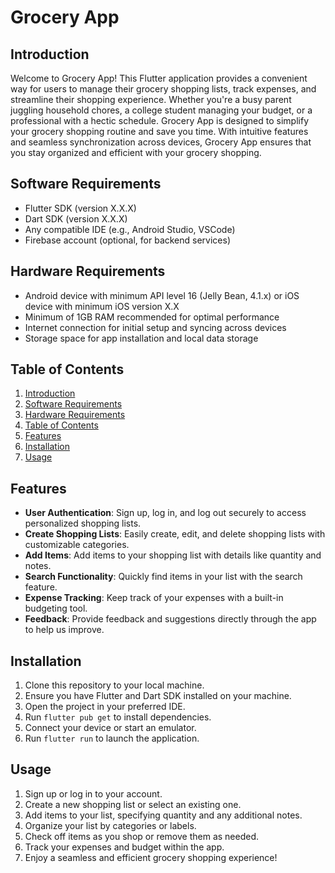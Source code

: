 # Grocery App

## Introduction

Welcome to Grocery App! This Flutter application provides a convenient way for users to manage their grocery shopping lists, track expenses, and streamline their shopping experience. Whether you're a busy parent juggling household chores, a college student managing your budget, or a professional with a hectic schedule.
Grocery App is designed to simplify your grocery shopping routine and save you time. With intuitive features and seamless synchronization across devices, Grocery App ensures that you stay organized and efficient with your grocery shopping.

## Software Requirements
- Flutter SDK (version X.X.X)
- Dart SDK (version X.X.X)
- Any compatible IDE (e.g., Android Studio, VSCode)
- Firebase account (optional, for backend services)

## Hardware Requirements
- Android device with minimum API level 16 (Jelly Bean, 4.1.x) or iOS device with minimum iOS version X.X
- Minimum of 1GB RAM recommended for optimal performance
- Internet connection for initial setup and syncing across devices
- Storage space for app installation and local data storage

## Table of Contents
1. [Introduction](#introduction)
2. [Software Requirements](#software-requirements)
3. [Hardware Requirements](#hardware-requirements)
4. [Table of Contents](#table-of-contents)
5. [Features](#features)
6. [Installation](#installation)
7. [Usage](#usage)

## Features
- **User Authentication**: Sign up, log in, and log out securely to access personalized shopping lists.
- **Create Shopping Lists**: Easily create, edit, and delete shopping lists with customizable categories.
- **Add Items**: Add items to your shopping list with details like quantity and notes.
- **Search Functionality**: Quickly find items in your list with the search feature.
- **Expense Tracking**: Keep track of your expenses with a built-in budgeting tool.
- **Feedback**: Provide feedback and suggestions directly through the app to help us improve.

## Installation
1. Clone this repository to your local machine.
2. Ensure you have Flutter and Dart SDK installed on your machine.
3. Open the project in your preferred IDE.
4. Run `flutter pub get` to install dependencies.
5. Connect your device or start an emulator.
6. Run `flutter run` to launch the application.

## Usage
1. Sign up or log in to your account.
2. Create a new shopping list or select an existing one.
3. Add items to your list, specifying quantity and any additional notes.
4. Organize your list by categories or labels.
5. Check off items as you shop or remove them as needed.
6. Track your expenses and budget within the app.
7. Enjoy a seamless and efficient grocery shopping experience!


